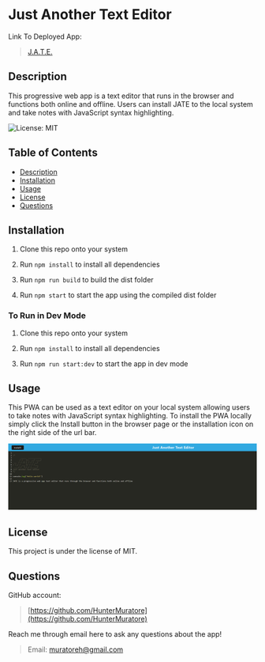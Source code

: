 # Just Another Text Editor

Link To Deployed App:
>[J.A.T.E.](https://morning-shelf-20480-d6c36316ee54.herokuapp.com/)

## Description

This progressive web app is a text editor that runs in the browser and functions both online and offline.
Users can install JATE to the local system and take notes with JavaScript syntax highlighting.

![License: MIT](https://img.shields.io/badge/License-MIT-yellow.svg)

## Table of Contents

- [Description](#description)
- [Installation](#installation)
- [Usage](#usage)
- [License](#license)
- [Questions](#questions)

## Installation

1. Clone this repo onto your system

2. Run `npm install` to install all dependencies

3. Run `npm run build` to build the dist folder

4. Run `npm start` to start the app using the compiled dist folder

### To Run in Dev Mode

1. Clone this repo onto your system

2. Run `npm install` to install all dependencies

3. Run `npm run start:dev` to start the app in dev mode

## Usage

This PWA can be used as a text editor on your local system allowing users to take notes with JavaScript syntax highlighting.
To install the PWA locally simply click the Install button in the browser page or the installation icon on the right side of the url bar.

![JATE Homepage](./JATE.png)

## License

This project is under the license of MIT.

## Questions

GitHub account:

>[https://github.com/HunterMuratore](https://github.com/HunterMuratore)

Reach me through email here to ask any questions about the app!

>Email: [muratoreh@gmail.com](mailto:muratoreh@gmail.com)
